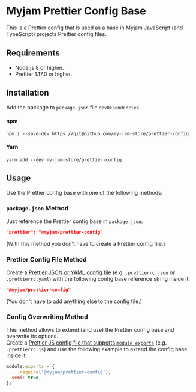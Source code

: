 # Myjam Prettier Config Base

This is a Prettier config that is used as a base in Myjam JavaScript (and TypeScript) projects Prettier config files.

## Requirements

- Node.js 8 or higher.
- Prettier 1.17.0 or higher.

## Installation

Add the package to `package.json` file `devDependencies`.

#### npm
```shell
npm i --save-dev https://git@github.com/my-jam-store/prettier-config
```

#### Yarn
```shell
yarn add --dev my-jam-store/prettier-config
```

## Usage

Use the Prettier config base with one of the following methods:

### `package.json` Method
Just reference the Prettier config base in `package.json`:
```json
"prettier": "@myjam/prettier-config"
```
(With this method you don't have to create a Prettier config file.)

### Prettier Config File Method
Create a [Prettier JSON or YAML config file](https://prettier.io/docs/en/configuration.html) (e.g. `.prettierrc.json` or `.prettierrc.yaml`) with the following config base reference string inside it:
```json
"@myjam/prettier-config"
```
(You don't have to add anything else to the config file.)

### Config Overwriting Method
This method allows to extend (and use) the Prettier config base and overwrite its options.  
Create a [Prettier JS config file that supports `module.exports`](https://prettier.io/docs/en/configuration.html) (e.g. `.prettierrc.js`) and use the following example to extend the config base inside it:
```js
module.exports = {
  ...require('@myjam/prettier-config'),
  semi: true,
};
```
